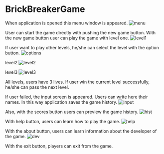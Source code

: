 # BrickBreakerGame
When application is opened this menu window is appeared.
![menu](https://github.com/dogayaglicioglu/BrickBreakerGame/blob/main/Screen%20Shot%202023-07-30%20at%2016.45.45.png)


User can start the game directly with pushing the new game button. With the new game button user can play the game with level one.
![level1](https://github.com/dogayaglicioglu/BrickBreakerGame/blob/main/Screen%20Shot%202023-07-30%20at%2016.45.58.png)


If user want to play other levels, he/she can select the level with the option button.
![options](https://github.com/dogayaglicioglu/BrickBreakerGame/blob/main/Screen%20Shot%202023-07-30%20at%2016.46.32.png)

level2
![level2](https://github.com/dogayaglicioglu/BrickBreakerGame/blob/main/Screen%20Shot%202023-07-30%20at%2016.59.05.png)

level3
![level3](https://github.com/dogayaglicioglu/BrickBreakerGame/blob/main/Screen%20Shot%202023-07-30%20at%2016.59.16.png)

All levels, users have 3 lives.
If user win the current level successfully, he/she can pass the next level.

If user failed, the input screen is appeared. Users can write here their names. In this way application saves the game history.
![input](https://github.com/dogayaglicioglu/BrickBreakerGame/blob/main/Screen%20Shot%202023-07-30%20at%2016.59.22.png)

Also, with the scores button users can preview the game history.
![hist](https://github.com/dogayaglicioglu/BrickBreakerGame/blob/main/Screen%20Shot%202023-07-30%20at%2016.46.44.png)

With help button, users can learn how to play the game.
![help](https://github.com/dogayaglicioglu/BrickBreakerGame/blob/main/Screen%20Shot%202023-07-30%20at%2016.46.57.png)

With the about button, users can learn information about the developer of the game.
![dev](https://github.com/dogayaglicioglu/BrickBreakerGame/blob/main/Screen%20Shot%202023-07-30%20at%2016.47.12.png)

With the exit button, players can exit from the game.



